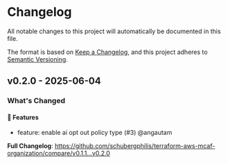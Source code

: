 # Changelog

All notable changes to this project will automatically be documented in this file.

The format is based on [Keep a Changelog](https://keepachangelog.com/en/1.0.0/),
and this project adheres to [Semantic Versioning](https://semver.org/spec/v2.0.0.html).

## v0.2.0 - 2025-06-04

### What's Changed

#### 🚀 Features

* feature: enable ai opt out policy type (#3) @angautam

**Full Changelog**: https://github.com/schubergphilis/terraform-aws-mcaf-organization/compare/v0.1.1...v0.2.0
